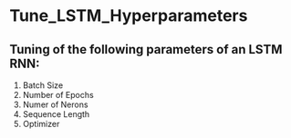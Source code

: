 # Tune_LSTM_Hyperparameters

## Tuning of the following parameters of an LSTM RNN: 
1) Batch Size 
2) Number of Epochs 
3) Numer of Nerons 
4) Sequence Length 
5) Optimizer
